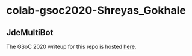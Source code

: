 # colab-gsoc2020-Shreyas_Gokhale

## JdeMultiBot

The GSoC 2020 writeup for this repo is hosted [here](https://theroboticsclub.github.io/colab-gsoc2020-Shreyas_Gokhale/).